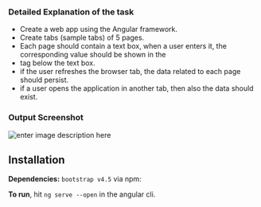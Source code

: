 ### Detailed Explanation of the task

-   Create a web app using the Angular framework.
-   Create tabs (sample tabs) of 5 pages.
-   Each page should contain a text box, when a user enters it, the corresponding value should be shown in the <li> tag below the text box.
-   if the user refreshes the browser tab, the data related to each page should persist.
-   if a user opens the application in another tab, then also the data should exist.

### Output Screenshot

![enter image description here](https://i.imgur.com/pK2EmLt.png)

## Installation
**Dependencies:** `bootstrap v4.5` via npm:

**To run**, hit `ng serve --open` in the angular cli.